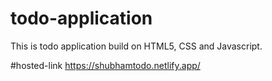 # todo-application
This is todo application build on HTML5, CSS and Javascript.

#hosted-link
https://shubhamtodo.netlify.app/
